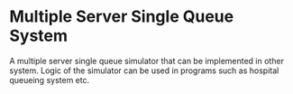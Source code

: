# Multiple Server Single Queue System

A multiple server single queue simulator that can be implemented in other system. Logic of the simulator can be used in programs such as hospital queueing system etc.

